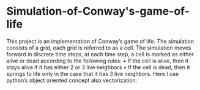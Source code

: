 # Simulation-of-Conway's-game-of-life
This project is an implementation of Conway’s game of life. The simulation consists of a grid, each grid is referred to as a cell. The simulation moves forward in discrete time steps, at each time step, a cell is marked as either alive or dead according to the following rules:
• If the cell is alive, then it stays alive if it has either 2 or 3 live neighbors
• If the cell is dead, then it springs to life only in the case that it has 3 live neighbors.
Here I use python’s object oriented concept also vectorization.

